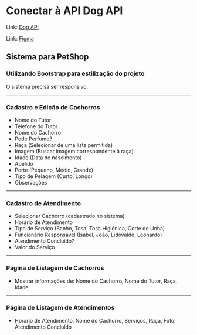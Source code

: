 # Conectar à API Dog API
Link: [Dog API](https://dog.ceo/dog-api/breeds-list)

Link: [Figma](https://www.figma.com/design/dIzkcULQpdr2JMgIXSXeYl/Untitled?node-id=0-1&t=QNrZY47VeMiFgK8y-1)

## Sistema para PetShop

### Utilizando Bootstrap para estilização do projeto
O sistema precisa ser responsivo.

---

### Cadastro e Edição de Cachorros

- Nome do Tutor
- Telefone do Tutor
- Nome do Cachorro
- Pode Perfume?
- Raça (Selecionar de uma lista permitida)
- Imagem (Buscar imagem correspondente à raça)
- Idade (Data de nascimento)
- Apelido
- Porte (Pequeno, Médio, Grande)
- Tipo de Pelagem (Curto, Longo)
- Observações

---

### Cadastro de Atendimento

- Selecionar Cachorro (cadastrado no sistema)
- Horário de Atendimento
- Tipo de Serviço (Banho, Tosa, Tosa Higiênica, Corte de Unha)
- Funcionário Responsável (Isabel, João, Lidovaldo, Leonardo)
- Atendimento Concluído?
- Valor do Serviço

---

### Página de Listagem de Cachorros

- Mostrar informações de: Nome do Cachorro, Nome do Tutor, Raça, Idade


---

### Página de Listagem de Atendimentos

- Horário de Atendimento, Nome do Cachorro, Serviços, Raça, Foto, Atendimento Concluído
